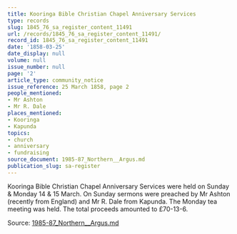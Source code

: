 ```yaml
---
title: Kooringa Bible Christian Chapel Anniversary Services
type: records
slug: 1845_76_sa_register_content_11491
url: /records/1845_76_sa_register_content_11491/
record_id: 1845_76_sa_register_content_11491
date: '1858-03-25'
date_display: null
volume: null
issue_number: null
page: '2'
article_type: community_notice
issue_reference: 25 March 1858, page 2
people_mentioned:
- Mr Ashton
- Mr R. Dale
places_mentioned:
- Kooringa
- Kapunda
topics:
- church
- anniversary
- fundraising
source_document: 1985-87_Northern__Argus.md
publication_slug: sa-register
---
```


Kooringa Bible Christian Chapel Anniversary Services were held on Sunday & Monday 14 & 15 March.  On Sunday sermons were preached by Mr Ashton (recently from England) and Mr R. Dale from Kapunda.  The Monday tea meeting was held.  The total proceeds amounted to £70-13-6.

Source: [1985-87_Northern__Argus.md](/downloads/markdown/1985-87_Northern__Argus.md)
